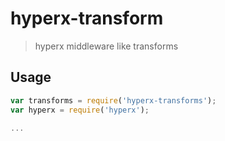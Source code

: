 # hyperx-transform

> hyperx middleware like transforms

## Usage

```js
var transforms = require('hyperx-transforms');
var hyperx = require('hyperx');

...
```
